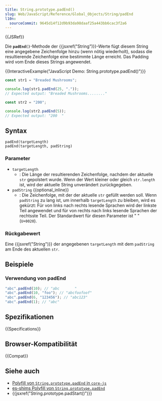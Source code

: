 ```yaml
---
title: String.prototype.padEnd()
slug: Web/JavaScript/Reference/Global_Objects/String/padEnd
l10n:
  sourceCommit: 9645d14f12d9b93da98daaf25a443bb6cac3f2a6
---
```


{{JSRef}}

Die **`padEnd()`**-Methode der {{jsxref("String")}}-Werte fügt diesem String eine angegebene Zeichenfolge hinzu (wenn nötig wiederholt), sodass die resultierende Zeichenfolge eine bestimmte Länge erreicht. Das Padding wird vom Ende dieses Strings angewendet.

{{InteractiveExample("JavaScript Demo: String.prototype.padEnd()")}}

```js interactive-example
const str1 = "Breaded Mushrooms";

console.log(str1.padEnd(25, "."));
// Expected output: "Breaded Mushrooms........"

const str2 = "200";

console.log(str2.padEnd(5));
// Expected output: "200  "
```

## Syntax

```js-nolint
padEnd(targetLength)
padEnd(targetLength, padString)
```

### Parameter

- `targetLength`
  - : Die Länge der resultierenden Zeichenfolge, nachdem der aktuelle `str` gepolstert wurde. Wenn der Wert kleiner oder gleich `str.length` ist, wird der aktuelle String unverändert zurückgegeben.
- `padString` {{optional_inline}}
  - : Die Zeichenfolge, mit der der aktuelle `str` gefüllt werden soll. Wenn `padString` zu lang ist, um innerhalb `targetLength` zu bleiben, wird es gekürzt: Für von links nach rechts lesende Sprachen wird der linkste Teil angewendet und für von rechts nach links lesende Sprachen der rechtsste Teil. Der Standardwert für diesen Parameter ist " " (`U+0020`).

### Rückgabewert

Eine {{jsxref("String")}} der angegebenen `targetLength` mit dem `padString` am Ende des aktuellen `str`.

## Beispiele

### Verwendung von padEnd

```js
"abc".padEnd(10); // "abc       "
"abc".padEnd(10, "foo"); // "abcfoofoof"
"abc".padEnd(6, "123456"); // "abc123"
"abc".padEnd(1); // "abc"
```

## Spezifikationen

{{Specifications}}

## Browser-Kompatibilität

{{Compat}}

## Siehe auch

- [Polyfill von `String.prototype.padEnd` in `core-js`](https://github.com/zloirock/core-js#ecmascript-string-and-regexp)
- [es-shims Polyfill von `String.prototype.padEnd`](https://www.npmjs.com/package/string.prototype.padend)
- {{jsxref("String.prototype.padStart()")}}

